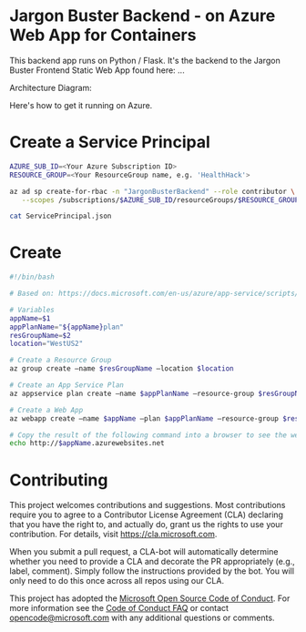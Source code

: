 # Jargon Buster Backend - on Azure Web App for Containers

This backend app runs on Python / Flask. It's the backend to the
Jargon Buster Frontend Static Web App found here: ...

Architecture Diagram:


Here's how to get it running on Azure.


# Create a Service Principal
```bash
AZURE_SUB_ID=<Your Azure Subscription ID>
RESOURCE_GROUP=<Your ResourceGroup name, e.g. 'HealthHack'>

az ad sp create-for-rbac -n "JargonBusterBackend" --role contributor \
   --scopes /subscriptions/$AZURE_SUB_ID/resourceGroups/$RESOURCE_GROUP > ServicePrincipal.json

cat ServicePrincipal.json
``` 

# Create
```bash
#!/bin/bash

# Based on: https://docs.microsoft.com/en-us/azure/app-service/scripts/cli-linux-docker-aspnetcore#sample-script

# Variables
appName=$1
appPlanName="${appName}plan"
resGroupName=$2
location="WestUS2"

# Create a Resource Group
az group create –name $resGroupName –location $location

# Create an App Service Plan
az appservice plan create –name $appPlanName –resource-group $resGroupName –location $location –is-linux –sku B1

# Create a Web App
az webapp create –name $appName –plan $appPlanName –resource-group $resGroupName –runtime "python|3.8"

# Copy the result of the following command into a browser to see the web app.
echo http://$appName.azurewebsites.net
```

 
# Contributing

This project welcomes contributions and suggestions.  Most contributions require you to agree to a
Contributor License Agreement (CLA) declaring that you have the right to, and actually do, grant us
the rights to use your contribution. For details, visit https://cla.microsoft.com.

When you submit a pull request, a CLA-bot will automatically determine whether you need to provide
a CLA and decorate the PR appropriately (e.g., label, comment). Simply follow the instructions
provided by the bot. You will only need to do this once across all repos using our CLA.

This project has adopted the [Microsoft Open Source Code of Conduct](https://opensource.microsoft.com/codeofconduct/).
For more information see the [Code of Conduct FAQ](https://opensource.microsoft.com/codeofconduct/faq/) or
contact [opencode@microsoft.com](mailto:opencode@microsoft.com) with any additional questions or comments.
